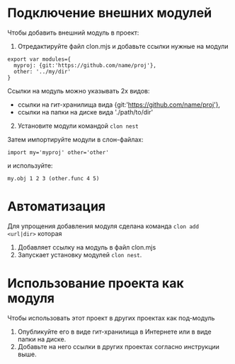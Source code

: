 Подключение внешних модулей
============================
Чтобы добавить внешний модуль в проект:
1. Отредактируйте файл clon.mjs и добавьте ссылки нужные на модули
```
export var modules={
  myproj: {git:'https://github.com/name/proj'},
  other: '../my/dir'
}
```
Ссылки на модуль можно указывать 2х видов:
* ссылки на гит-хранилища вида {git:'https://github.com/name/proj'},
* ссылки на папки на диске вида './path/to/dir'

2. Установите модули командой `clon nest`

Затем импортируйте модули в слон-файлах:
```
import my='myproj' other='other'
```
и используйте:
```
my.obj 1 2 3 (other.func 4 5)
```

Автоматизация
=============
Для упрощения добавления модуля сделана команда `clon add <url|dir>` которая
1. Добавляет ссылку на модуль в файл clon.mjs
2. Запускает установку модулей `clon nest`.

Использование проекта как модуля
================================
Чтобы использовать этот проект в других проектах как под-модуль
1. Опубликуйте его в виде гит-хранилища в Интернете или в виде папки на диске. 
2. Добавьте на него ссылки в других проектах согласно инструкции выше.

